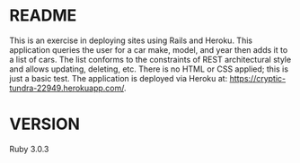 # README
This is an exercise in deploying sites using Rails and Heroku. This application queries the user for a car make, model, and year then adds it to a list of cars. The list conforms to the constraints of REST architectural style and allows updating, deleting, etc. There is no HTML or CSS applied; this is just a basic test. The application is deployed via Heroku at: https://cryptic-tundra-22949.herokuapp.com/. 

# VERSION
Ruby 3.0.3

